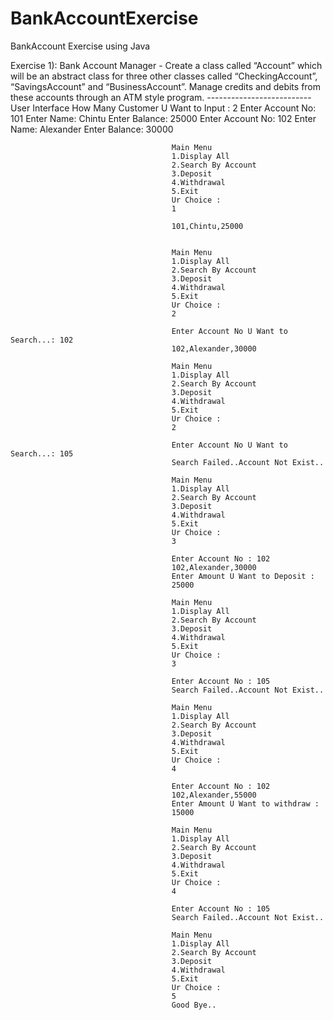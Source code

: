 # BankAccountExercise
BankAccount Exercise using Java


Exercise 1): Bank Account Manager - Create a class called “Account” which will be an abstract class for three other classes called “CheckingAccount”, “SavingsAccount” and “BusinessAccount”. Manage credits and debits from these accounts through an ATM style program.
-------------------------- User Interface
                                        How Many Customer U Want to Input : 2
                                        Enter Account No: 101
                                        Enter Name: Chintu
                                        Enter Balance: 25000
                                        Enter Account No: 102
                                        Enter Name: Alexander
                                        Enter Balance: 30000

                                        Main Menu
                                        1.Display All
                                        2.Search By Account
                                        3.Deposit
                                        4.Withdrawal
                                        5.Exit
                                        Ur Choice :
                                        1

                                        101,Chintu,25000
                                       	

                                        Main Menu
                                        1.Display All
                                        2.Search By Account
                                        3.Deposit
                                        4.Withdrawal
                                        5.Exit
                                        Ur Choice :
                                        2

                                        Enter Account No U Want to Search...: 102
                                        102,Alexander,30000

                                        Main Menu
                                        1.Display All
                                        2.Search By Account
                                        3.Deposit
                                        4.Withdrawal
                                        5.Exit
                                        Ur Choice :
                                        2

                                        Enter Account No U Want to Search...: 105
                                        Search Failed..Account Not Exist..

                                        Main Menu
                                        1.Display All
                                        2.Search By Account
                                        3.Deposit
                                        4.Withdrawal
                                        5.Exit
                                        Ur Choice :
                                        3

                                        Enter Account No : 102
                                        102,Alexander,30000
                                        Enter Amount U Want to Deposit :
                                        25000

                                        Main Menu
                                        1.Display All
                                        2.Search By Account
                                        3.Deposit
                                        4.Withdrawal
                                        5.Exit
                                        Ur Choice :
                                        3

                                        Enter Account No : 105
                                        Search Failed..Account Not Exist..

                                        Main Menu
                                        1.Display All
                                        2.Search By Account
                                        3.Deposit
                                        4.Withdrawal
                                        5.Exit
                                        Ur Choice :
                                        4

                                        Enter Account No : 102
                                        102,Alexander,55000
                                        Enter Amount U Want to withdraw :
                                        15000

                                        Main Menu
                                        1.Display All
                                        2.Search By Account
                                        3.Deposit
                                        4.Withdrawal
                                        5.Exit
                                        Ur Choice :
                                        4

                                        Enter Account No : 105
                                        Search Failed..Account Not Exist..

                                        Main Menu
                                        1.Display All
                                        2.Search By Account
                                        3.Deposit
                                        4.Withdrawal
                                        5.Exit
                                        Ur Choice :
                                        5
                                        Good Bye..
